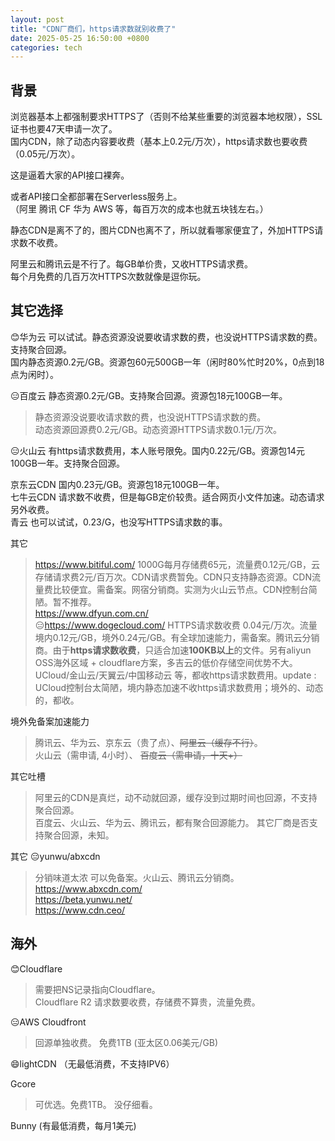 ```yaml
---
layout: post
title: "CDN厂商们，https请求数就别收费了"
date: 2025-05-25 16:50:00 +0800
categories: tech
---  
```


## 背景
浏览器基本上都强制要求HTTPS了（否则不给某些重要的浏览器本地权限），SSL证书也要47天申请一次了。  
国内CDN，除了动态内容要收费（基本上0.2元/万次），https请求数也要收费（0.05元/万次）。  

这是逼着大家的API接口裸奔。  

或者API接口全都部署在Serverless服务上。  
（阿里 腾讯 CF 华为 AWS 等，每百万次的成本也就五块钱左右。）  

静态CDN是离不了的，图片CDN也离不了，所以就看哪家便宜了，外加HTTPS请求数不收费。  

阿里云和腾讯云是不行了。每GB单价贵，又收HTTPS请求费。  
每个月免费的几百万次HTTPS次数就像是逗你玩。  

## 其它选择
😊华为云 可以试试。静态资源没说要收请求数的费，也没说HTTPS请求数的费。支持聚合回源。  
国内静态资源0.2元/GB。资源包60元500GB一年（闲时80%忙时20%，0点到18点为闲时）。  

😑百度云 静态资源0.2元/GB。支持聚合回源。资源包18元100GB一年。  
> 静态资源没说要收请求数的费，也没说HTTPS请求数的费。   
> 动态资源回源费0.2元/GB。动态资源HTTPS请求数0.1元/万次。  

😑火山云 有https请求数费用，本人账号限免。国内0.22元/GB。资源包14元100GB一年。支持聚合回源。  

京东云CDN 国内0.23元/GB。资源包18元100GB一年。  
七牛云CDN 请求数不收费，但是每GB定价较贵。适合网页小文件加速。动态请求另外收费。  
青云 也可以试试，0.23/G，也没写HTTPS请求数的事。  


其它  
> https://www.bitiful.com/ 1000G每月存储费65元，流量费0.12元/GB，云存储请求费2元/百万次。CDN请求费暂免。CDN只支持静态资源。CDN流量费比较便宜。需备案。网宿分销商。实测为火山云节点。CDN控制台简陋。暂不推荐。  
> https://www.dfyun.com.cn/  
> 😑https://www.dogecloud.com/ HTTPS请求数收费 0.04元/万次。流量境内0.12元/GB，境外0.24元/GB。有全球加速能力，需备案。腾讯云分销商。由于**https请求数收费**，只适合加速**100KB以上**的文件。另有aliyun OSS海外区域 + cloudflare方案，多吉云的低价存储空间优势不大。  
> UCloud/金山云/天翼云/中国移动云 等，都收https请求数费用。update : UCloud控制台太简陋，境内静态加速不收https请求数费用；境外的、动态的，都收。  

境外免备案加速能力  
> 腾讯云、华为云、京东云（贵了点）、~~阿里云（缓存不行）~~。  
> 火山云（需申请, 4小时）、 ~~百度云（需申请，十天+）~~   

其它吐槽  
> 阿里云的CDN是真烂，动不动就回源，缓存没到过期时间也回源，不支持聚合回源。  
> 百度云、火山云、华为云、腾讯云，都有聚合回源能力。  其它厂商是否支持聚合回源，未知。  

其它 😑yunwu/abxcdn  
> 分销味道太浓 可以免备案。火山云、腾讯云分销商。   
> https://www.abxcdn.com/  
> https://beta.yunwu.net/  
> https://www.cdn.ceo/


## 海外  
😊Cloudflare  
> 需要把NS记录指向Cloudflare。  
> Cloudflare R2 请求数要收费，存储费不算贵，流量免费。  


😑AWS Cloudfront  
> 回源单独收费。 免费1TB  (亚太区0.06美元/GB)  


😄lightCDN （无最低消费，不支持IPV6）  

Gcore  
> 可优选。免费1TB。  没仔细看。  

Bunny (有最低消费，每月1美元)  







